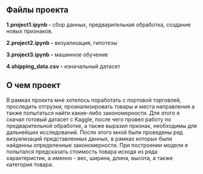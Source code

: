 ## Файлы проекта 
__1.project1.ipynb -__ сбор данных, предварительная обработка, создание новых признаков.

__2.project2.ipynb -__ визуализация, гипотезы

__3.project3.ipynb -__ машинное обучение

__4.shipping_data.csv -__ изначальный датасет

## О чем проект
В рамках проекта мне хотелось поработать с портовой торговлей, проследить отгрузки, проанализировать товары и места направления а также попытаться найти какие-либо закономерности. 
Для этого я скачал готовый датасет с Kaggle, после чего провел работу по предварительной обработке, а также выразил признак, необходимы для дальнейших исследований. После этого мной были проведены ряд
визуализаций представленных данных, в рамках которых были найденны определенные закономерности. При построении модели я попытался предсказать стоимость товара исходя из ряда характеристик, а именно - вес,
ширина, длина, высота, а также категория товара.
